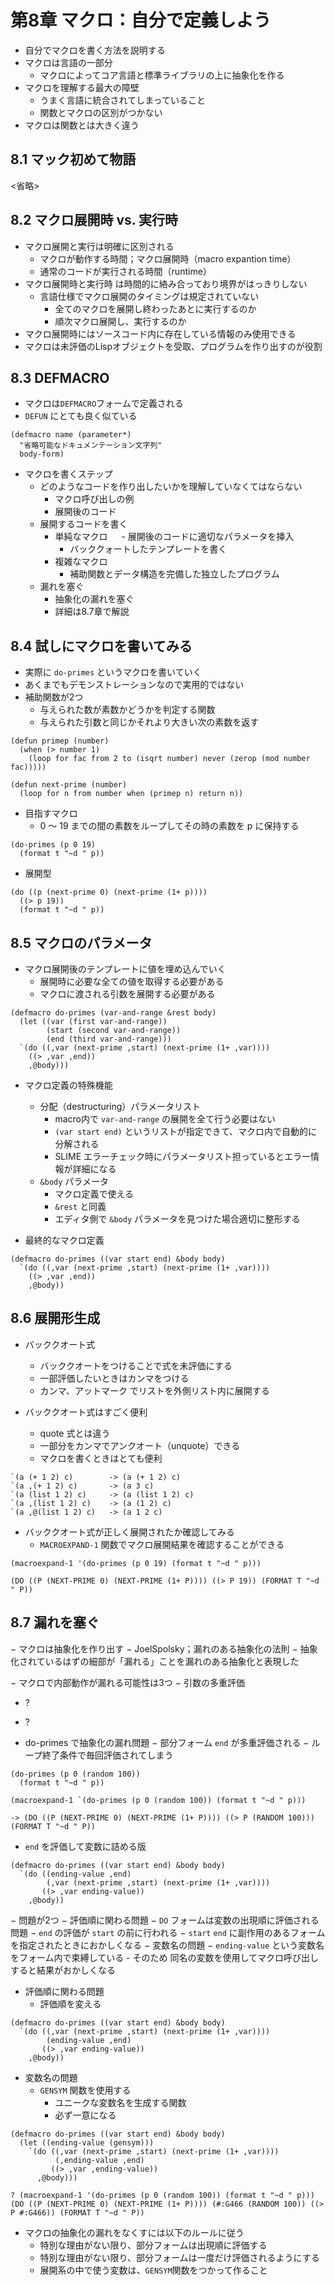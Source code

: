 # 第8章 マクロ：自分で定義しよう

- 自分でマクロを書く方法を説明する
- マクロは言語の一部分
  - マクロによってコア言語と標準ライブラリの上に抽象化を作る
- マクロを理解する最大の障壁
  - うまく言語に統合されてしまっていること
  - 関数とマクロの区別がつかない
- マクロは関数とは大きく違う

## 8.1 マック初めて物語

<省略>

## 8.2 マクロ展開時 vs. 実行時

- マクロ展開と実行は明確に区別される
  - マクロが動作する時間；マクロ展開時（macro expantion time）
  - 通常のコードが実行される時間（runtime）
- マクロ展開時と実行時 は時間的に絡み合っており境界がはっきりしない
  - 言語仕様でマクロ展開のタイミングは規定されていない
    - 全てのマクロを展開し終わったあとに実行するのか
    - 順次マクロ展開し、実行するのか
- マクロ展開時にはソースコード内に存在している情報のみ使用できる
- マクロは未評価のLispオブジェクトを受取、プログラムを作り出すのが役割

## 8.3 DEFMACRO

- マクロは`DEFMACRO`フォームで定義される
- `DEFUN` にとても良く似ている
```
(defmacro name (parameter*)
  "省略可能なドキュメンテーション文字列"
  body-form)
```

- マクロを書くステップ
  - どのようなコードを作り出したいかを理解していなくてはならない
    - マクロ呼び出しの例
    - 展開後のコード
  - 展開するコードを書く
    - 単純なマクロ
  　  - 展開後のコードに適切なパラメータを挿入
      - バッククォートしたテンプレートを書く
    - 複雑なマクロ
      - 補助関数とデータ構造を完備した独立したプログラム
  - 漏れを塞ぐ
    - 抽象化の漏れを塞ぐ
    - 詳細は8.7章で解説

## 8.4 試しにマクロを書いてみる

- 実際に `do-primes` というマクロを書いていく
- あくまでもデモンストレーションなので実用的ではない
- 補助関数が2つ
  - 与えられた数が素数かどうかを判定する関数
  - 与えられた引数と同じかそれより大きい次の素数を返す
```
(defun primep (number)
  (when (> number 1)
    (loop for fac from 2 to (isqrt number) never (zerop (mod number fac)))))

(defun next-prime (number)
  (loop for n from number when (primep n) return n))
```
- 目指すマクロ
  - 0 〜 19 までの間の素数をループしてその時の素数を p に保持する
```
(do-primes (p 0 19)
  (format t "~d " p))
```
  - 展開型
```
(do ((p (next-prime 0) (next-prime (1+ p))))
  ((> p 19))
  (format t "~d " p))
```

## 8.5 マクロのパラメータ

- マクロ展開後のテンプレートに値を埋め込んでいく
  - 展開時に必要な全ての値を取得する必要がある
  - マクロに渡される引数を展開する必要がある
```
(defmacro do-primes (var-and-range &rest body)
  (let ((var (first var-and-range))
        (start (second var-and-range))
        (end (third var-and-range)))
  `(do ((,var (next-prime ,start) (next-prime (1+ ,var))))
    ((> ,var ,end))
    ,@body)))
```
- マクロ定義の特殊機能
  - 分配（destructuring）パラメータリスト
    - macro内で `var-and-range` の展開を全て行う必要はない
    - `(var start end)` というリストが指定できて、マクロ内で自動的に分解される
    - SLIME エラーチェック時にパラメータリスト担っているとエラー情報が詳細になる
  - `&body` パラメータ
    - マクロ定義で使える
    - `&rest`  と同義
    - エディタ側で `&body` パラメータを見つけた場合適切に整形する 

- 最終的なマクロ定義
```
(defmacro do-primes ((var start end) &body body)
  `(do ((,var (next-prime ,start) (next-prime (1+ ,var))))
    ((> ,var ,end))
    ,@body))
```

## 8.6 展開形生成

- バッククオート式
  - バッククオートをつけることで式を未評価にする
  - 一部評価したいときはカンマをつける
  - カンマ、アットマーク でリストを外側リスト内に展開する

- バッククオート式はすごく便利
  - quote 式とは違う
  - 一部分をカンマでアンクオート（unquote）できる
  - マクロを書くときはとても便利
```
`(a (+ 1 2) c)        -> (a (+ 1 2) c)
`(a ,(+ 1 2) c)       -> (a 3 c)
`(a (list 1 2) c)     -> (a (list 1 2) c)
`(a ,(list 1 2) c)    -> (a (1 2) c)
`(a ,@(list 1 2) c)   -> (a 1 2 c)
```

- バッククオート式が正しく展開されたか確認してみる
  - `MACROEXPAND-1` 関数でマクロ展開結果を確認することができる
```
(macroexpand-1 '(do-primes (p 0 19) (format t "~d " p)))

(DO ((P (NEXT-PRIME 0) (NEXT-PRIME (1+ P)))) ((> P 19)) (FORMAT T "~d " P))
```

## 8.7 漏れを塞ぐ

− マクロは抽象化を作り出す
− JoelSpolsky；漏れのある抽象化の法則
  − 抽象化されているはずの細部が「漏れる」ことを漏れのある抽象化と表現した

− マクロで内部動作が漏れる可能性は3つ
  − 引数の多重評価
  - ?
  - ?

- do-primes で抽象化の漏れ問題
  − 部分フォーム `end` が多重評価される
  − ループ終了条件で毎回評価されてしまう

```
(do-primes (p 0 (random 100))
  (format t "~d " p))

(macroexpand-1 `(do-primes (p 0 (random 100)) (format t "~d " p)))

-> (DO ((P (NEXT-PRIME 0) (NEXT-PRIME (1+ P)))) ((> P (RANDOM 100))) (FORMAT T "~d " P))
```

- `end` を評価して変数に詰める版
```
(defmacro do-primes ((var start end) &body body)
  `(do ((ending-value ,end)
        (,var (next-prime ,start) (next-prime (1+ ,var))))
       ((> ,var ending-value))
    ,@body))
```
  − 問題が2つ
    − 評価順に関わる問題
      − `DO` フォームは変数の出現順に評価される問題
      − `end` の評価が `start` の前に行われる
      − `start` `end` に副作用のあるフォームを指定されたときにおかしくなる
    − 変数名の問題
      − `ending-value` という変数名をフォーム内で束縛している
      - そのため 同名の変数を使用してマクロ呼び出しすると結果がおかしくなる

- 評価順に関わる問題
  - 評価順を変える
```
(defmacro do-primes ((var start end) &body body)
  `(do ((,var (next-prime ,start) (next-prime (1+ ,var))))
        (ending-value ,end)
       ((> ,var ending-value))
    ,@body))
```

- 変数名の問題
  - `GENSYM` 関数を使用する
    - ユニークな変数名を生成する関数
    - 必ず一意になる
```
(defmacro do-primes ((var start end) &body body)
  (let ((ending-value (gensym)))
    `(do ((,var (next-prime ,start) (next-prime (1+ ,var))))
          (,ending-value ,end)
         ((> ,var ,ending-value))
      ,@body)))

? (macroexpand-1 '(do-primes (p 0 (random 100)) (format t "~d " p)))
(DO ((P (NEXT-PRIME 0) (NEXT-PRIME (1+ P)))) (#:G466 (RANDOM 100)) ((> P #:G466)) (FORMAT T "~d " P))
```

- マクロの抽象化の漏れをなくすには以下のルールに従う
  - 特別な理由がない限り、部分フォームは出現順に評価する
  - 特別な理由がない限り、部分フォームは一度だけ評価されるようにする
  - 展開系の中で使う変数は、`GENSYM`関数をつかって作ること

 




